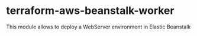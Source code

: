 # terraform-aws-beanstalk-worker

This module allows to deploy a WebServer environment in Elastic Beanstalk
